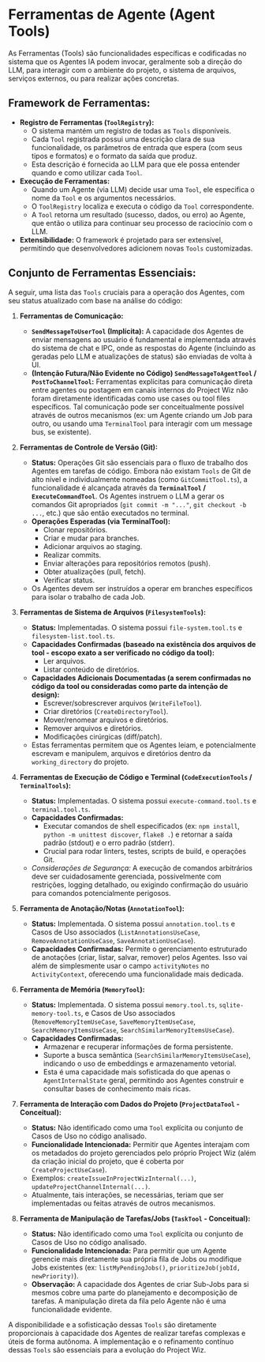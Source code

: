 # Ferramentas de Agente (Agent Tools)

As Ferramentas (Tools) são funcionalidades específicas e codificadas no sistema que os Agentes IA podem invocar, geralmente sob a direção do LLM, para interagir com o ambiente do projeto, o sistema de arquivos, serviços externos, ou para realizar ações concretas.

## Framework de Ferramentas:

*   **Registro de Ferramentas (`ToolRegistry`):**
    *   O sistema mantém um registro de todas as `Tools` disponíveis.
    *   Cada `Tool` registrada possui uma descrição clara de sua funcionalidade, os parâmetros de entrada que espera (com seus tipos e formatos) e o formato da saída que produz.
    *   Esta descrição é fornecida ao LLM para que ele possa entender quando e como utilizar cada `Tool`.
*   **Execução de Ferramentas:**
    *   Quando um Agente (via LLM) decide usar uma `Tool`, ele especifica o nome da `Tool` e os argumentos necessários.
    *   O `ToolRegistry` localiza e executa o código da `Tool` correspondente.
    *   A `Tool` retorna um resultado (sucesso, dados, ou erro) ao Agente, que então o utiliza para continuar seu processo de raciocínio com o LLM.
*   **Extensibilidade:** O framework é projetado para ser extensível, permitindo que desenvolvedores adicionem novas `Tools` customizadas.

## Conjunto de Ferramentas Essenciais:

A seguir, uma lista das `Tools` cruciais para a operação dos Agentes, com seu status atualizado com base na análise do código:

1.  **Ferramentas de Comunicação:**
    *   **`SendMessageToUserTool` (Implícita):** A capacidade dos Agentes de enviar mensagens ao usuário é fundamental e implementada através do sistema de chat e IPC, onde as respostas do Agente (incluindo as geradas pelo LLM e atualizações de status) são enviadas de volta à UI.
    *   **(Intenção Futura/Não Evidente no Código) `SendMessageToAgentTool` / `PostToChannelTool`:** Ferramentas explícitas para comunicação direta entre agentes ou postagem em canais internos do Project Wiz não foram diretamente identificadas como use cases ou tool files específicos. Tal comunicação pode ser conceitualmente possível através de outros mecanismos (ex: um Agente criando um Job para outro, ou usando uma `TerminalTool` para interagir com um message bus, se existente).

2.  **Ferramentas de Controle de Versão (Git):**
    *   **Status:** Operações Git são essenciais para o fluxo de trabalho dos Agentes em tarefas de código. Embora não existam `Tools` de Git de alto nível e individualmente nomeadas (como `GitCommitTool.ts`), a funcionalidade é alcançada através da **`TerminalTool` / `ExecuteCommandTool`**. Os Agentes instruem o LLM a gerar os comandos Git apropriados (`git commit -m "..."`, `git checkout -b ...`, etc.) que são então executados no terminal.
    *   **Operações Esperadas (via TerminalTool):**
        *   Clonar repositórios.
        *   Criar e mudar para branches.
        *   Adicionar arquivos ao staging.
        *   Realizar commits.
        *   Enviar alterações para repositórios remotos (push).
        *   Obter atualizações (pull, fetch).
        *   Verificar status.
    *   Os Agentes devem ser instruídos a operar em branches específicos para isolar o trabalho de cada Job.

3.  **Ferramentas de Sistema de Arquivos (`FilesystemTools`):**
    *   **Status:** Implementadas. O sistema possui `file-system.tool.ts` e `filesystem-list.tool.ts`.
    *   **Capacidades Confirmadas (baseado na existência dos arquivos de tool - escopo exato a ser verificado no código da tool):**
        *   Ler arquivos.
        *   Listar conteúdo de diretórios.
    *   **Capacidades Adicionais Documentadas (a serem confirmadas no código da tool ou consideradas como parte da intenção de design):**
        *   Escrever/sobrescrever arquivos (`WriteFileTool`).
        *   Criar diretórios (`CreateDirectoryTool`).
        *   Mover/renomear arquivos e diretórios.
        *   Remover arquivos e diretórios.
        *   Modificações cirúrgicas (diff/patch).
    *   Estas ferramentas permitem que os Agentes leiam, e potencialmente escrevam e manipulem, arquivos e diretórios dentro da `working_directory` do projeto.

4.  **Ferramentas de Execução de Código e Terminal (`CodeExecutionTools` / `TerminalTools`):**
    *   **Status:** Implementadas. O sistema possui `execute-command.tool.ts` e `terminal.tool.ts`.
    *   **Capacidades Confirmadas:**
        *   Executar comandos de shell especificados (ex: `npm install`, `python -m unittest discover`, `flake8 .`) e retornar a saída padrão (stdout) e o erro padrão (stderr).
        *   Crucial para rodar linters, testes, scripts de build, e operações Git.
    *   *Considerações de Segurança:* A execução de comandos arbitrários deve ser cuidadosamente gerenciada, possivelmente com restrições, logging detalhado, ou exigindo confirmação do usuário para comandos potencialmente perigosos.

5.  **Ferramenta de Anotação/Notas (`AnnotationTool`):**
    *   **Status:** Implementada. O sistema possui `annotation.tool.ts` e Casos de Uso associados (`ListAnnotationsUseCase`, `RemoveAnnotationUseCase`, `SaveAnnotationUseCase`).
    *   **Capacidades Confirmadas:** Permite o gerenciamento estruturado de anotações (criar, listar, salvar, remover) pelos Agentes. Isso vai além de simplesmente usar o campo `activityNotes` no `ActivityContext`, oferecendo uma funcionalidade mais dedicada.

6.  **Ferramenta de Memória (`MemoryTool`):**
    *   **Status:** Implementada. O sistema possui `memory.tool.ts`, `sqlite-memory-tool.ts`, e Casos de Uso associados (`RemoveMemoryItemUseCase`, `SaveMemoryItemUseCase`, `SearchMemoryItemsUseCase`, `SearchSimilarMemoryItemsUseCase`).
    *   **Capacidades Confirmadas:**
        *   Armazenar e recuperar informações de forma persistente.
        *   Suporte a busca semântica (`SearchSimilarMemoryItemsUseCase`), indicando o uso de embeddings e armazenamento vetorial.
        *   Esta é uma capacidade mais sofisticada do que apenas o `AgentInternalState` geral, permitindo aos Agentes construir e consultar bases de conhecimento mais ricas.

7.  **Ferramenta de Interação com Dados do Projeto (`ProjectDataTool` - Conceitual):**
    *   **Status:** Não identificado como uma `Tool` explícita ou conjunto de Casos de Uso no código analisado.
    *   **Funcionalidade Intencionada:** Permitir que Agentes interajam com os metadados do projeto gerenciados pelo próprio Project Wiz (além da criação inicial do projeto, que é coberta por `CreateProjectUseCase`).
    *   Exemplos: `createIssueInProjectWizInternal(...)`, `updateProjectChannelInternal(...)`.
    *   Atualmente, tais interações, se necessárias, teriam que ser implementadas ou feitas através de outros mecanismos.

8.  **Ferramenta de Manipulação de Tarefas/Jobs (`TaskTool` - Conceitual):**
    *   **Status:** Não identificado como uma `Tool` explícita ou conjunto de Casos de Uso no código analisado.
    *   **Funcionalidade Intencionada:** Para permitir que um Agente gerencie mais diretamente sua própria fila de Jobs ou modifique Jobs existentes (ex: `listMyPendingJobs()`, `prioritizeJob(jobId, newPriority)`).
    *   **Observação:** A capacidade dos Agentes de criar Sub-Jobs para si mesmos cobre uma parte do planejamento e decomposição de tarefas. A manipulação direta da fila pelo Agente não é uma funcionalidade evidente.

A disponibilidade e a sofisticação dessas `Tools` são diretamente proporcionais à capacidade dos Agentes de realizar tarefas complexas e úteis de forma autônoma. A implementação e o refinamento contínuo dessas `Tools` são essenciais para a evolução do Project Wiz.
